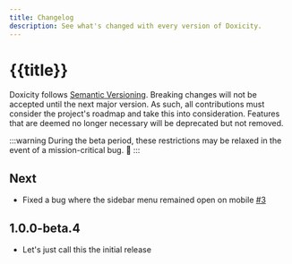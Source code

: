 ```yaml
---
title: Changelog
description: See what's changed with every version of Doxicity.
---
```


# {{title}}

Doxicity follows [Semantic Versioning](https://semver.org/). Breaking changes will not be accepted until the next major version. As such, all contributions must consider the project's roadmap and take this into consideration. Features that are deemed no longer necessary will be deprecated but not removed.

:::warning
During the beta period, these restrictions may be relaxed in the event of a mission-critical bug. 🐛
:::

## Next

- Fixed a bug where the sidebar menu remained open on mobile [#3](https://github.com/claviska/doxicity/issues/3)

## 1.0.0-beta.4

- Let's just call this the initial release
